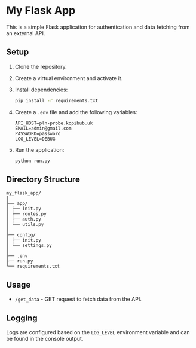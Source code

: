 # My Flask App

This is a simple Flask application for authentication and data fetching from an external API.

## Setup

1. Clone the repository.
2. Create a virtual environment and activate it.
3. Install dependencies:

   ```sh
   pip install -r requirements.txt
   ```

4. Create a `.env` file and add the following variables:

   ```
   API_HOST=pln-probe.kopibub.uk
   EMAIL=admin@gmail.com
   PASSWORD=password
   LOG_LEVEL=DEBUG
   ```

5. Run the application:

   ```sh
   python run.py
   ```

## Directory Structure

```
my_flask_app/
│
├── app/
│ ├── init.py
│ ├── routes.py
│ ├── auth.py
│ └── utils.py
│
├── config/
│ ├── init.py
│ └── settings.py
│
├── .env
├── run.py
└── requirements.txt
```

## Usage

- `/get_data` - GET request to fetch data from the API.

## Logging

Logs are configured based on the `LOG_LEVEL` environment variable and can be found in the console output.

